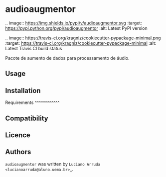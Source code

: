 audioaugmentor
==============

.. image:: https://img.shields.io/pypi/v/audioaugmentor.svg
    :target: https://pypi.python.org/pypi/audioaugmentor
    :alt: Latest PyPI version

.. image:: https://travis-ci.org/kragniz/cookiecutter-pypackage-minimal.png
   :target: https://travis-ci.org/kragniz/cookiecutter-pypackage-minimal
   :alt: Latest Travis CI build status

Pacote de aumento de dados para processamento de áudio.

Usage
-----

Installation
------------

Requirements
^^^^^^^^^^^^

Compatibility
-------------

Licence
-------

Authors
-------

`audioaugmentor` was written by `Luciano Arruda <lucianoarruda@aluno.uema.br>`_.
